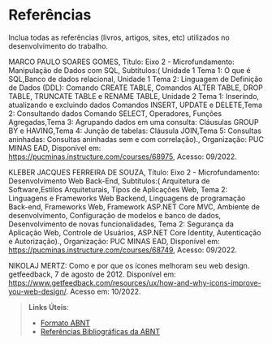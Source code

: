 # Referências

Inclua todas as referências (livros, artigos, sites, etc) utilizados no desenvolvimento do trabalho.




MARCO PAULO SOARES GOMES, Título: Eixo 2 - Microfundamento: Manipulação de Dados com SQL, Subtítulos:( Unidade 1 Tema 1: O que é SQL,Banco de dados relacional, Unidade 1 Tema 2: Linguagem de Definição de Dados (DDL): Comando CREATE TABLE, Comandos ALTER TABLE, DROP TABLE, TRUNCATE TABLE e RENAME TABLE, Unidade 2 Tema 1: Inserindo, atualizando e excluindo dados Comandos INSERT, UPDATE e DELETE,Tema 2: Consultando dados Comando SELECT, Operadores, Funções Agregadas,Tema 3: Agrupando dados em uma consulta: Cláusulas GROUP BY e HAVING,Tema 4: Junção de tabelas: Cláusula JOIN,Tema 5: Consultas aninhadas: Consultas aninhadas sem e com correlação)., Organização: PUC MINAS EAD, Disponível em: https://pucminas.instructure.com/courses/68975, Acesso: 09/2022.

KLEBER JACQUES FERREIRA DE SOUZA, Título: Eixo 2 - Microfundamento: Desenvolvimento Web Back-End, Subtítulos:( Arquitetura de Software,Estilos Arquiteturais, Tipos de Aplicações Web, Tema 2: Linguagens e Frameworks Web Backend, Linguagens de programação Back-end, Frameworks Web, Framework ASP.NET Core MVC, Ambiente de desenvolvimento, Configuração de modelos e banco de dados, Desenvolvimento de novas funcionalidades, Tema 2: Segurança da Aplicação Web, Controle de Usuários, ASP.NET Core Identity, Autenticação e Autorização)., Organização: PUC MINAS EAD, Disponível em: https://pucminas.instructure.com/courses/68749, Acesso: 09/2022.

NIKOLAJ MERTZ: Como e por que os ícones melhoram seu web design. getfeedback, 7 de agosto de 2012. Disponível em: https://www.getfeedback.com/resources/ux/how-and-why-icons-improve-you-web-design/. Acesso em: 10/2022.
> **Links Úteis**:
> - [Formato ABNT](https://www.normastecnicas.com/abnt/trabalhos-academicos/referencias/)
> - [Referências Bibliográficas da ABNT](https://comunidade.rockcontent.com/referencia-bibliografica-abnt/)

